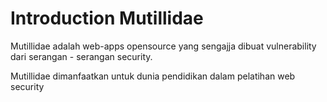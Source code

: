 
# Introduction Mutillidae

Mutillidae adalah web-apps opensource yang sengajja dibuat vulnerability dari serangan - serangan security.

Mutillidae dimanfaatkan untuk dunia pendidikan dalam pelatihan web security


